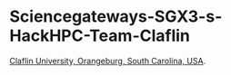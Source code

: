 # Sciencegateways-SGX3-s-HackHPC-Team-Claflin
[Claflin University, Orangeburg, South Carolina, USA](https://www.claflin.edu/).
